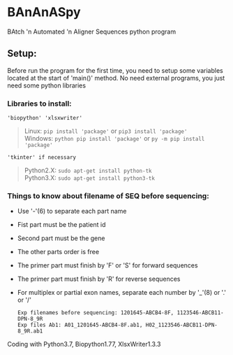 # BAnAnASpy
BAtch 'n Automated 'n Aligner Sequences python program


## Setup:
Before run the program for the first time, you need to setup some variables located at the start of 'main()' method.
No need external programs, you just need some python libraries


### Libraries to install:
    'biopython' 'xlsxwriter'

>Linux: `pip install 'package'` or `pip3 install 'package'`  
>Windows: `python pip install 'package'` or `py -m pip install 'package'`

    'tkinter' if necessary
>Python2.X: `sudo apt-get install python-tk`  
>Python3.X: `sudo apt-get install python3-tk`  

### Things to know about filename of SEQ before sequencing:
* Use '-'(6) to separate each part name
* Fist part must be the patient id
* Second part must be the gene
* The other parts order is free
* The primer part must finish by 'F' or 'S' for forward sequences
* The primer part must finish by 'R' for reverse sequences
* For multiplex or partial exon names, separate each number by '_'(8) or '.' or '/'

      Exp filenames before sequencing: 1201645-ABCB4-8F, 1123546-ABCB11-DPN-8_9R
      Exp files Ab1: A01_1201645-ABCB4-8F.ab1, H02_1123546-ABCB11-DPN-8_9R.ab1

Coding with Python3.7, Biopython1.77, XlsxWriter1.3.3
